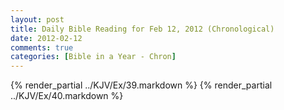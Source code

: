 ```yaml
---
layout: post
title: Daily Bible Reading for Feb 12, 2012 (Chronological)
date: 2012-02-12
comments: true
categories: [Bible in a Year - Chron]
---
```

{% render_partial ../KJV/Ex/39.markdown %}
{% render_partial ../KJV/Ex/40.markdown %}
